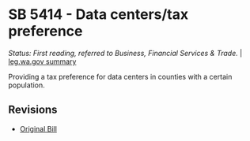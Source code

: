# SB 5414 - Data centers/tax preference
*Status: First reading, referred to Business, Financial Services & Trade.* | [leg.wa.gov summary](https://app.leg.wa.gov/billsummary?BillNumber=5414&Year=2021)

Providing a tax preference for data centers in counties with a certain population.

## Revisions
* [Original Bill](1/)